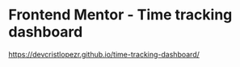 # Frontend Mentor - Time tracking dashboard

https://devcristlopezr.github.io/time-tracking-dashboard/
